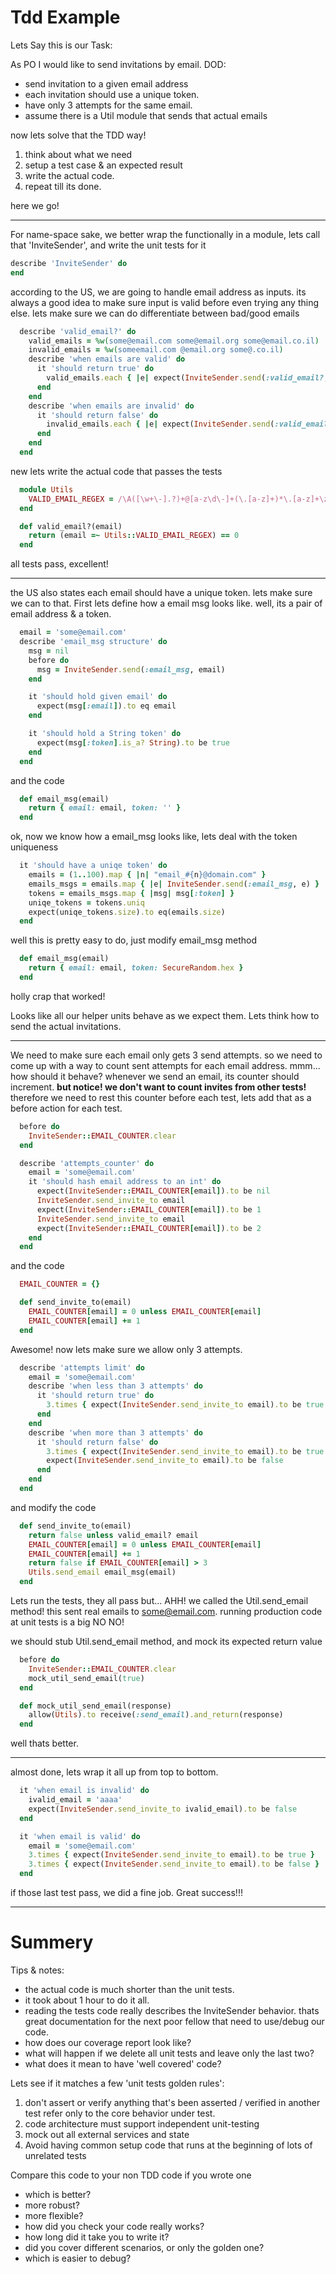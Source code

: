 Tdd Example
===========

Lets Say this is our Task:

As PO I would like to send invitations by email.
DOD:
  - send invitation to a given email address
  - each invitation should use a unique token.
  - have only 3 attempts for the same email.
  - assume there is a Util module that sends that actual emails

now lets solve that the TDD way!
 1. think about what we need
 2. setup a test case & an expected result
 3. write the actual code.
 4. repeat till its done.

here we go!

----

For name-space sake, we better wrap the functionally in a module, lets call that 'InviteSender', and write the unit tests for it

```ruby
describe 'InviteSender' do
end
```

according to the US, we are going to handle email address as inputs.
its always a good idea to make sure input is valid before even trying any thing else.
lets make sure we can do differentiate between bad/good emails

```ruby
  describe 'valid_email?' do
    valid_emails = %w(some@email.com some@email.org some@email.co.il)
    invalid_emails = %w(someemail.com @email.org some@.co.il)
    describe 'when emails are valid' do
      it 'should return true' do
        valid_emails.each { |e| expect(InviteSender.send(:valid_email?, e)).to be true }
      end
    end
    describe 'when emails are invalid' do
      it 'should return false' do
        invalid_emails.each { |e| expect(InviteSender.send(:valid_email?, e)).to be false }
      end
    end
  end
```

new lets write the actual code that passes the tests

```ruby
  module Utils
    VALID_EMAIL_REGEX = /\A([\w+\-].?)+@[a-z\d\-]+(\.[a-z]+)*\.[a-z]+\z/i
  end

  def valid_email?(email)
    return (email =~ Utils::VALID_EMAIL_REGEX) == 0
  end

```

all tests pass, excellent!

---

the US also states each email should have a unique token. lets make sure we can to that. First lets define how a email msg looks like. well, its a pair of email address & a token.

```ruby
  email = 'some@email.com'
  describe 'email_msg structure' do
    msg = nil
    before do
      msg = InviteSender.send(:email_msg, email)
    end

    it 'should hold given email' do
      expect(msg[:email]).to eq email
    end

    it 'should hold a String token' do
      expect(msg[:token].is_a? String).to be true
    end
  end
```

and the code

```ruby
  def email_msg(email)
    return { email: email, token: '' }
  end
```

ok, now we know how a email_msg looks like, lets deal with the token uniqueness

```ruby
  it 'should have a uniqe token' do
    emails = (1..100).map { |n| "email_#{n}@domain.com" }
    emails_msgs = emails.map { |e| InviteSender.send(:email_msg, e) }
    tokens = emails_msgs.map { |msg| msg[:token] }
    uniqe_tokens = tokens.uniq
    expect(uniqe_tokens.size).to eq(emails.size)
  end
```

well this is pretty easy to do, just modify email_msg method

```ruby
  def email_msg(email)
    return { email: email, token: SecureRandom.hex }
  end
```

holly crap that worked! 

Looks like all our helper units behave as we expect them. Lets think how to send the actual invitations.

---

We need to make sure each email only gets 3  send attempts.
so we need to come up with a way to count sent attempts for each email address.
mmm... how should it behave? whenever we send an email, its counter should increment.
**but notice! we don't want to count invites from other tests!** therefore we need to rest this counter before each test, lets add that as a before action for each test.

```ruby
  before do
    InviteSender::EMAIL_COUNTER.clear
  end

  describe 'attempts_counter' do
    email = 'some@email.com'
    it 'should hash email address to an int' do
      expect(InviteSender::EMAIL_COUNTER[email]).to be nil
      InviteSender.send_invite_to email
      expect(InviteSender::EMAIL_COUNTER[email]).to be 1
      InviteSender.send_invite_to email
      expect(InviteSender::EMAIL_COUNTER[email]).to be 2
    end
  end
```

and the code

```ruby
  EMAIL_COUNTER = {}

  def send_invite_to(email)
    EMAIL_COUNTER[email] = 0 unless EMAIL_COUNTER[email]
    EMAIL_COUNTER[email] += 1
  end
```

Awesome! now lets make sure we allow only 3 attempts.

```ruby
  describe 'attempts limit' do
    email = 'some@email.com'
    describe 'when less than 3 attempts' do
      it 'should return true' do
        3.times { expect(InviteSender.send_invite_to email).to be true }
      end
    end
    describe 'when more than 3 attempts' do
      it 'should return false' do
        3.times { expect(InviteSender.send_invite_to email).to be true }
        expect(InviteSender.send_invite_to email).to be false
      end
    end
  end
```

and modify the code

```ruby
  def send_invite_to(email)
    return false unless valid_email? email
    EMAIL_COUNTER[email] = 0 unless EMAIL_COUNTER[email]
    EMAIL_COUNTER[email] += 1
    return false if EMAIL_COUNTER[email] > 3
    Utils.send_email email_msg(email)
  end
```

Lets run the tests, they all pass but... AHH! we called the Util.send_email method! this sent real emails to some@email.com.
running production code at unit tests is a big NO NO!

we should stub Util.send_email method, and mock its expected return value

```ruby
  before do
    InviteSender::EMAIL_COUNTER.clear
    mock_util_send_email(true)
  end

  def mock_util_send_email(response)
    allow(Utils).to receive(:send_email).and_return(response)
  end
```

well thats better.

---

almost done, lets wrap it all up from top to bottom.

```ruby
  it 'when email is invalid' do
    ivalid_email = 'aaaa'
    expect(InviteSender.send_invite_to ivalid_email).to be false
  end

  it 'when email is valid' do
    email = 'some@email.com'
    3.times { expect(InviteSender.send_invite_to email).to be true }
    3.times { expect(InviteSender.send_invite_to email).to be false }
  end
```

if those last test pass, we did a fine job. Great success!!!

---

Summery
=====

Tips & notes:
  - the actual code is much shorter than the unit tests.
  - it took about 1 hour to do it all.
  - reading the tests code really describes the InviteSender behavior. thats great documentation for the next poor fellow that need to use/debug our code.
  - how does our coverage report look like?
  - what will happen if we delete all unit tests and leave only the last two?
  - what does it mean to have 'well covered' code?

Lets see if it matches a few 'unit tests golden rules':

1. don't assert or verify anything that's been asserted / verified in another test refer only to the core behavior under test.
2. code architecture must support independent unit-testing
3. mock out all external services and state
4. Avoid having common setup code that runs at the beginning of lots of unrelated tests

Compare this code to your non TDD code if you wrote one

  - which is better?
  - more robust?
  - more flexible?
  - how did you check your code really works?
  - how long did it take you to write it?
  - did you cover different scenarios, or only the golden one?
  - which is easier to debug?
